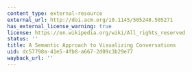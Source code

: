 ```yaml
---
content_type: external-resource
external_url: http://doi.acm.org/10.1145/505248.505271
has_external_license_warning: true
license: https://en.wikipedia.org/wiki/All_rights_reserved
status: ''
title: A Semantic Approach to Visualizing Conversations
uid: dc57798a-41e5-4fb8-a667-2d09c3b29e77
wayback_url: ''
---
```

